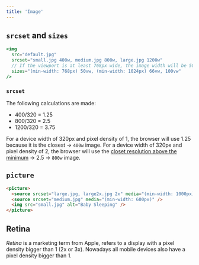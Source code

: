 ```yaml
---
title: 'Image'
---
```


## `srcset` and `sizes`

```jsx
<img
  src="default.jpg"
  srcset="small.jpg 400w, medium.jpg 800w, large.jpg 1200w"
  // If the viewport is at least 768px wide, the image width will be 50vw.
  sizes="(min-width: 768px) 50vw, (min-width: 1024px) 66vw, 100vw"
/>
```

### `srcset`

The following calculations are made:

- 400/320 = 1.25
- 800/320 = 2.5
- 1200/320 = 3.75

For a device width of 320px and pixel density of 1, the browser will use 1.25 because it is the closest -> `400w` image.
For a device width of 320px and pixel density of 2, the browser will use the <u>closet resolution above the minimum</u> -> 2.5 -> `800w` image.

## `picture`

```html
<picture>
  <source srcset="large.jpg, large2x.jpg 2x" media="(min-width: 1000px)" />
  <source srcset="medium.jpg" media="(min-width: 600px)" />
  <img src="small.jpg" alt="Baby Sleeping" />
</picture>
```

## Retina

_Retina_ is a marketing term from Apple, refers to a display with a pixel density bigger than 1 (2x or 3x). Nowadays all mobile devices also have a pixel density bigger than 1.
